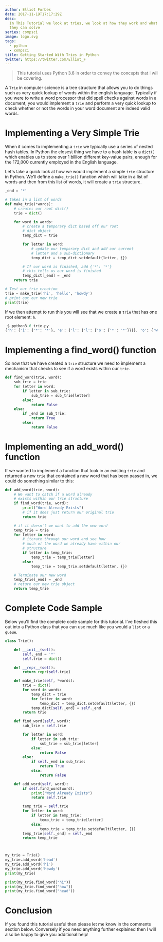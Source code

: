 ```yaml
---
author: Elliot Forbes
date: 2017-11-19T17:17:29Z
desc:
  In This Tutorial we look at tries, we look at how they work and what problems
  they can solve
series: compsci
image: logo.svg
tags:
  - python
  - compsci
title: Getting Started With Tries in Python
twitter: https://twitter.com/Elliot_F
---
```


> This tutorial uses Python 3.6 in order to convey the concepts that I will be
> covering.

A `Trie` in computer science is a tree structure that allows you to do things
such as very quick lookup of words within the english language. Typically if you
were to write a word processor that did spell checks against words in a
document, you would implement a `trie` and perform a very quick lookup to check
whether or not the words in your word document are indeed valid words.

# Implementing a Very Simple Trie

When it comes to implementing a `trie` we typically use a series of nested hash
tables. In Python the closest thing we have to a hash table is a `dict()` which
enables us to store over 1 billion different key-value pairs, enough for the
172,000 currently employed in the English language.

Let's take a quick look at how we would implement a simple `trie` structure in
Python. We'll define a `make_trie()` function which will take in a list of words
and then from this list of words, it will create a `trie` structure.

```py
_end = '*'

# takes in a list of words
def make_trie(*words):
    # creates our root dict()
    trie = dict()

    for word in words:
        # create a temporary dict based off our root
        # dict object
        temp_dict = trie

        for letter in word:
            # update our temporary dict and add our current
            # letter and a sub-dictionary
            temp_dict = temp_dict.setdefault(letter, {})

        # If our word is finished, add {'*': '*'}
        # this tells us our word is finished
        temp_dict[_end] = _end
    return trie

# Test our trie creation
trie = make_trie('hi', 'hello', 'howdy')
# print out our new trie
print(trie)
```

If we then attempt to run this you will see that we create a `trie` that has one
root element: `h`.

```py
 $ python3.6 trie.py
{'h': {'i': {'*': '*'}, 'e': {'l': {'l': {'o': {'*': '*'}}}}, 'o': {'w': {'d': {'y': {'*': '*'}}}}}}
```

# Implementing a find_word() function

So now that we have created a `trie` structure we need to implement a mechanism
that checks to see if a word exists within our `trie`.

```py
def find_word(trie, word):
    sub_trie = trie
    for letter in word:
        if letter in sub_trie:
            sub_trie = sub_trie[letter]
        else:
            return False
    else:
        if _end in sub_trie:
            return True
        else:
            return False
```

# Implementing an add_word() function

If we wanted to implement a function that took in an existing `trie` and
returned a new `trie` that contained a new word that has been passed in, we
could do something similar to this:

```py
def add_word(trie, word):
    # We want to catch if a word already
    # exists within our trie structure
    if find_word(trie, word):
        print("Word Already Exists")
        # if it does just return our original trie
        return trie

    # if it doesn't we want to add the new word
    temp_trie = trie
    for letter in word:
        # iterate through our word and see how
        # much of the word we already have within our
        # structure
        if letter in temp_trie:
            temp_trie = temp_trie[letter]
        else:
            temp_trie = temp_trie.setdefault(letter, {})

    # Terminate our new word
    temp_trie[_end] = _end
    # return our new trie object
    return temp_trie
```

# Complete Code Sample

Below you'll find the complete code sample for this tutorial. I've fleshed this
out into a Python class that you can use much like you would a `list` or a
`queue`.

```py
class Trie():

    def __init__(self):
        self._end = '*'
        self.trie = dict()

    def __repr__(self):
        return repr(self.trie)

    def make_trie(self, *words):
        trie = dict()
        for word in words:
            temp_dict = trie
            for letter in word:
                temp_dict = temp_dict.setdefault(letter, {})
            temp_dict[self._end] = self._end
        return trie

    def find_word(self, word):
        sub_trie = self.trie

        for letter in word:
            if letter in sub_trie:
                sub_trie = sub_trie[letter]
            else:
                return False
        else:
            if self._end in sub_trie:
                return True
            else:
                return False

    def add_word(self, word):
        if self.find_word(word):
            print("Word Already Exists")
            return self.trie

        temp_trie = self.trie
        for letter in word:
            if letter in temp_trie:
                temp_trie = temp_trie[letter]
            else:
                temp_trie = temp_trie.setdefault(letter, {})
        temp_trie[self._end] = self._end
        return temp_trie



my_trie = Trie()
my_trie.add_word('head')
my_trie.add_word('hi')
my_trie.add_word('howdy')
print(my_trie)

print(my_trie.find_word("hi"))
print(my_trie.find_word("how"))
print(my_trie.find_word("head"))

```

# Conclusion

If you found this tutorial useful then please let me know in the comments
section below. Conversely if you need anything further explained then I will
also be happy to give you additional help!
